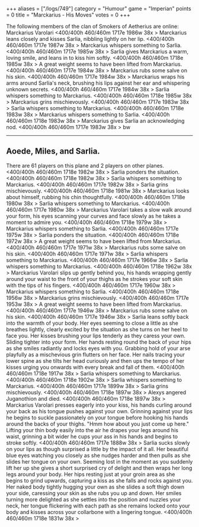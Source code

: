 +++
aliases = ["/logs/749"]
category = "Humour"
game = "Imperian"
points = 0
title = "Marckarius - His Moves"
votes = 0
+++

The following members of the clan of Smokers of Aetherius are online:
Marckarius Varolari
<400/400h 460/460m 1717e 1986w 38x <ebpp>> 
Marckarius leans closely and kisses Sarlia, nibbling lightly on her lip.
<400/400h 460/460m 1717e 1987w 38x <ebpp>> 
Marckarius whispers something to Sarlia.
<400/400h 460/460m 1717e 1985w 38x <ebpp>> 
Sarlia gives Marckarius a warm, loving smile, and leans in to kiss him softly.
<400/400h 460/460m 1718e 1985w 38x <ebpp>> 
A great weight seems to have been lifted from Marckarius.
<400/400h 460/460m 1717e 1984w 38x <ebpp>> 
Marckarius rubs some salve on his skin.
<400/400h 460/460m 1717e 1984w 38x <ebpp>> 
Marckarius wraps his arms around Sarlia's neck, brushing his lips against her 
ear and whispering unknown secrets.
<400/400h 460/460m 1717e 1984w 38x <ebpp>> 
Sarlia whispers something to Marckarius.
<400/400h 460/460m 1718e 1985w 38x <ebpp>> 
Marckarius grins mischievously.
<400/400h 460/460m 1717e 1983w 38x <ebpp>> 
Sarlia whispers something to Marckarius.
<400/400h 460/460m 1718e 1983w 38x <ebpp>> 
Marckarius whispers something to Sarlia.
<400/400h 460/460m 1718e 1983w 38x <ebpp>> 
Marckarius gives Sarlia an acknowledging nod. 
<400/400h 460/460m 1717e 1983w 38x <ebpp>> bw

-------------------------------------------------------------------------------
Aoede, Miles, and Sarlia.
-------------------------------------------------------------------------------
There are 61 players on this plane and 2 players on other planes.
<400/400h 460/460m 1718e 1982w 38x <ebpp>> 
Sarlia ponders the situation.
<400/400h 460/460m 1718e 1982w 38x <ebpp>> 
Sarlia whispers something to Marckarius.
<400/400h 460/460m 1717e 1982w 38x <ebpp>> 
Sarlia grins mischievously.
<400/400h 460/460m 1718e 1981w 38x <ebpp>> 
Marckarius looks about himself, rubbing his chin thoughtfully.
<400/400h 460/460m 1718e 1980w 38x <ebpp>> 
Sarlia whispers something to Marckarius.
<400/400h 460/460m 1717e 1980w 38x <ebpp>> 
Marckarius Varolari takes a slow walk around your form, his eyes scanning your 
curves and face slowly as he takes a moment to admire you.
<400/400h 460/460m 1718e 1979w 38x <ebpp>> 
Marckarius whispers something to Sarlia.
<400/400h 460/460m 1717e 1975w 38x <ebpp>> 
Sarlia ponders the situation.
<400/400h 460/460m 1718e 1972w 38x <ebpp>> 
A great weight seems to have been lifted from Marckarius.
<400/400h 460/460m 1717e 1971w 38x <ebpp>> 
Marckarius rubs some salve on his skin.
<400/400h 460/460m 1717e 1971w 38x <ebpp>> 
Sarlia whispers something to Marckarius.
<400/400h 460/460m 1717e 1966w 38x <ebpp>> 
Sarlia whispers something to Marckarius.
<400/400h 460/460m 1718e 1962w 38x <ebpp>> 
Marckarius Varolari slips up gently behind you, his hands wrapping gently 
around your waist to the front of your thighs as he strokes your soft skin with
the tips of his fingers.
<400/400h 460/460m 1717e 1960w 38x <ebpp>> 
Marckarius whispers something to Sarlia.
<400/400h 460/460m 1718e 1956w 38x <ebpp>> 
Marckarius grins mischievously.
<400/400h 460/460m 1717e 1953w 38x <ebpp>>
A great weight seems to have been lifted from Marckarius.
<400/400h 460/460m 1717e 1946w 38x <ebpp>> 
Marckarius rubs some salve on his skin.
<400/400h 460/460m 1717e 1946w 38x <ebpp>> 
Sarlia leans softly back into the warmth of your body. Her eyes seeming to 
close a little as she breathes lightly, clearly excited by the situation as she
turns on her heel to face you. Her kisses brushing your lips tenderly as they 
caress your own. Sliding tighter into your form. Her hands resting round the 
back of your hips as she smiles radiantly and locks eyes with you. Grabbing 
hold of your arse playfully as a mischevious grin flutters on her face. Her 
nails tracing your lower spine as she tilts her head curiously and then ups the
tempo of her kisses urging you onwards with every break and fall of them.
<400/400h 460/460m 1718e 1917w 38x <ebpp>> 
Sarlia whispers something to Marckarius.
<400/400h 460/460m 1718e 1902w 38x <ebpp>> 
Sarlia whispers something to Marckarius.
<400/400h 460/460m 1717e 1899w 38x <ebpp>> 
Sarlia grins mischievously.
<400/400h 460/460m 1718e 1897w 38x <ebpp>> 
Alexys angered Juganothion and died.
<400/400h 460/460m 1718e 1897w 38x <ebpp>> 
Marckarius Varolari presses eagerly into your kiss, his hands curling around 
your back as his tongue pushes against your own. Grinning against your lips he 
begins to suckle passionately on your tongue before hooking his hands around 
the backs of your thighs. "Hmm how about you just come up here." Lifting your 
thin body easily into the air he drapes your legs around his waist, grinning a 
bit wider he cups your ass in his hands and begins to stroke softly.
<400/400h 460/460m 1717e 1888w 38x <ebpp>> 
Sarlia sucks slowly on your lips as though surprised a little by the impact of 
it all. Her beautiful blue eyes watching you closely as she nudges harder and 
then pulls as she slides her tongue on your own. Seeming lost in the moment as 
you suddenly lift her up she gives a short surprised cry of delight and then 
wraps her long legs around your body. Her hips resting just at your groin area 
as she begins to grind upwards, capturing a kiss as she falls and rocks against
you. Her naked body tightly hugging your own as she slides a soft thigh down 
your side, caressing your skin as she rubs you up and down. Her smiles turning 
more delighted as she settles into the position and nuzzles your neck, her 
tongue flickering with each path as she remains locked onto your body and 
kisses across your collarbone with a lingering tongue.
<400/400h 460/460m 1718e 1831w 38x <ebpp>> 